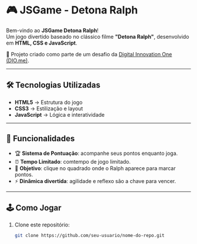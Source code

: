 # 🎮 JSGame - Detona Ralph  

Bem-vindo ao **JSGame Detona Ralph**!  
Um jogo divertido baseado no clássico filme **"Detona Ralph"**, desenvolvido em **HTML, CSS e JavaScript**.  

🚀 Projeto criado como parte de um desafio da [Digital Innovation One (DIO.me)](https://www.dio.me/).  

---

## 🛠 Tecnologias Utilizadas  

- **HTML5** → Estrutura do jogo  
- **CSS3** → Estilização e layout  
- **JavaScript** → Lógica e interatividade 

---

## 🎯 Funcionalidades  

- 🏆 **Sistema de Pontuação**: acompanhe seus pontos enquanto joga.
-  :alarm_clock: **Tempo Limitado**: comtempo de jogo limitado.
- 🎯 **Objetivo**: clique no quadrado onde o Ralph aparece para marcar pontos.  
- ⚡ **Dinâmica divertida**: agilidade e reflexo são a chave para vencer.  

---

## 🕹 Como Jogar  

1. Clone este repositório:
   ```bash
   git clone https://github.com/seu-usuario/nome-do-repo.git
